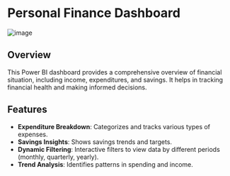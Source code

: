 # Personal Finance Dashboard

![image](https://github.com/v-bhuvanagiri/Personal-Finance-Dashboard/assets/106104135/7c27e5bb-c753-4091-91b6-c21403c946be)


## Overview

This Power BI dashboard provides a comprehensive overview of financial situation, including income, expenditures, and savings. It helps in tracking financial health and making informed decisions.

## Features

- **Expenditure Breakdown**: Categorizes and tracks various types of expenses.
- **Savings Insights**: Shows savings trends and targets.
- **Dynamic Filtering**: Interactive filters to view data by different periods (monthly, quarterly, yearly).
- **Trend Analysis**: Identifies patterns in spending and income.

